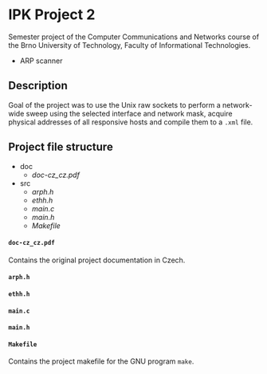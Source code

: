 # IPK Project 2

Semester project of the Computer Communications and Networks course of the Brno University of Technology, Faculty of Informational Technologies.

- ARP scanner

## Description

Goal of the project was to use the Unix raw sockets to perform a network-wide sweep using the selected interface and network mask, acquire physical addresses of all responsive hosts and compile them to a `.xml` file.

## Project file structure

* doc
    * _doc-cz\_cz.pdf_
* src
    * _arph.h_
    * _ethh.h_
    * _main.c_
    * _main.h_
    * _Makefile_

#### `doc-cz_cz.pdf`

Contains the original project documentation in Czech.

#### `arph.h`

#### `ethh.h`

#### `main.c`

#### `main.h`

#### `Makefile`

Contains the project makefile for the GNU program `make`.